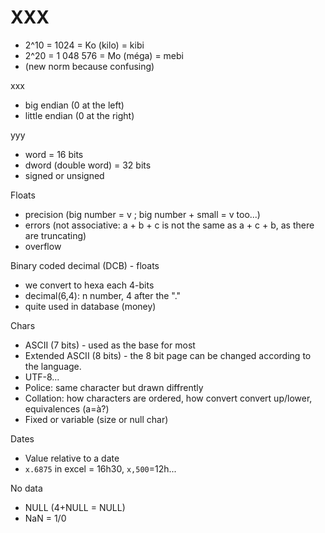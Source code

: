 # XXX

<div class="row row-cols-md-2"><div>

* 2^10 = 1024 = Ko (kilo) = kibi
* 2^20 = 1 048 576 = Mo (méga) = mebi
* (new norm because confusing)

xxx

* big endian (0 at the left)
* little endian (0 at the right)

yyy

* word = 16 bits
* dword (double word) = 32 bits
* signed or unsigned
</div><div>

Floats

* precision (big number = v ; big number + small = v too...)
* errors (not associative: a + b + c is not the same as a + c + b, as there are truncating)
* overflow

Binary coded decimal (DCB) - floats

* we convert to hexa each 4-bits
* decimal(6,4): n number, 4 after the "."
* quite used in database (money)

Chars

* ASCII (7 bits) - used as the base for most
* Extended ASCII (8 bits) - the 8 bit page can be changed according to the language.
* UTF-8...
* Police: same character but drawn diffrently
* Collation: how characters are ordered, how convert convert up/lower, equivalences (a=à?)
* Fixed or variable (size or null char)

Dates

* Value relative to a date
* `x.6875` in excel = 16h30, `x,500`=12h...

No data

* NULL (4+NULL = NULL)
* NaN = 1/0
</div></div>